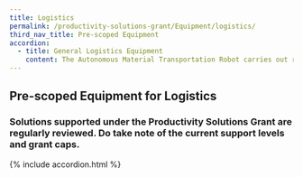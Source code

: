 ```yaml
---
title: Logistics
permalink: /productivity-solutions-grant/Equipment/logistics/
third_nav_title: Pre-scoped Equipment
accordion:
  - title: General Logistics Equipment
    content: The Autonomous Material Transportation Robot carries out repetitive handling processes such as the transportation of warehouse cargo and pallet independently and reliably within warehouse and manufacturing environment.Solution may be semi-autonomous to transport the material movement between locations. The robot movement could be operated with line-track technology, follow-me technology or manually controlled.Grant support 80% of cost of equipment, up to $30,000 grant<br/><br/><a href='/productivity-solutions-grant/solutionrepo/solution24' target='_blank'>Autonomous Material Transportation Robot</a><br/><br/><br/>Mobile Computer transforms paper-based data recording and manually inventory counting into automate electronic data capture and transmission. Integrated with barcode scanner, RFID reader and wireless connectivity, the mobile computer improve productivity when warehouse workers manage goods.Solution is highly recommended to be able to integrate with applicant existing inventory or warehouse management system.Grant support 80% of cost of equipment, up to $24,000 grant<br/><br/><a href='/productivity-solutions-grant/solutionrepo/solution73' target='_blank'>Mobile Computer (Warehouse application)</a><br/><br/><br/>The locking system leverages on functional elements of a lockset and the latest technologies to meet enterprise application demands. Solution helps to improve existing solution where reliable and flexible multiple access control is required for the secured spaces. The secure element provides tamper-proof security and stores all type of sensitive information. Solution leverages on industry standard encryption technologies.Grant support 80% of cost of equipment, up to $16,000 grant<br/><br/><a href='/productivity-solutions-grant/solutionrepo/solution120' target='_blank'>Secure Locking System for Access Control</a><br/><br/><br/>The Static Parcel Dimension, Weight and Scan Equipment profiles parcel based on weight, volume, dimension and bar code information of freight for courier, postal and cargo industry as well as warehouse quickly and accurately . The equipment improves the handling process by taking quick measurement and automatically transferring the data so there is no slowdown in the operations.Grant support 80% of cost of equipment, up to $17,000 grant<br/><br/><a href='/productivity-solutions-grant/solutionrepo/solution760' target='_blank'>Static Parcel Dimension, Weight and Scan Equipment</a><br/><br/><br/>The Smart Cabinet provides continuous stock monitoring and access control to the inventory stored in the Smart Cabinet. User information and usage can be retrieved for tracking and monitoring purpose. The storage system is ideal for storing of consumables and high value items.Grant Support Direct Purchase 80% of cost of equipment, up to $21,000 grant Subscription/Leasing 80% of cost of equipment, up to $8,000/unit/year<br/><br/><a href='/productivity-solutions-grant/solutionrepo/solution761' target='_blank'>Smart Cabinet</a><br/><br/><br/>This powered pallet truck is used to transport loads within warehouses, factories. It improves the overall movement control and reduces the amount of effort an operator needs to use when moving loads, as compared to conventional carts and pallet trucks. The equipment can transport palletised goods of approximately 1000 to 1500 kg.Grant support 80% of cost of equipment, capped at $2,600 grant per unit<br/><br/><a href='/productivity-solutions-grant/solutionrepo/solution1416' target='_blank'>Electric Pedestrian Pallet Truck</a><br/>
---
```


## Pre-scoped Equipment for Logistics

### Solutions supported under the Productivity Solutions Grant are regularly reviewed. Do take note of the current support levels and grant caps.

{% include accordion.html %}

